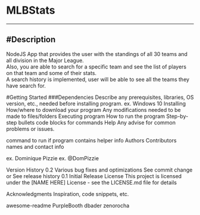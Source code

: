 # MLBStats
---

#Description
---
NodeJS App that provides the user with the standings of all 30 teams and all division in the Major League.  
Also, you are able to search for a specific team and see the list of players on that team and some of their stats.  
A search history is implemented, user will be able to see all the teams they have search for.  

#Getting Started
###Dependencies
Describe any prerequisites, libraries, OS version, etc., needed before installing program.
ex. Windows 10
Installing
How/where to download your program
Any modifications needed to be made to files/folders
Executing program
How to run the program
Step-by-step bullets
code blocks for commands
Help
Any advise for common problems or issues.

command to run if program contains helper info
Authors
Contributors names and contact info

ex. Dominique Pizzie
ex. @DomPizzie

Version History
0.2
Various bug fixes and optimizations
See commit change or See release history
0.1
Initial Release
License
This project is licensed under the [NAME HERE] License - see the LICENSE.md file for details

Acknowledgments
Inspiration, code snippets, etc.

awesome-readme
PurpleBooth
dbader
zenorocha
